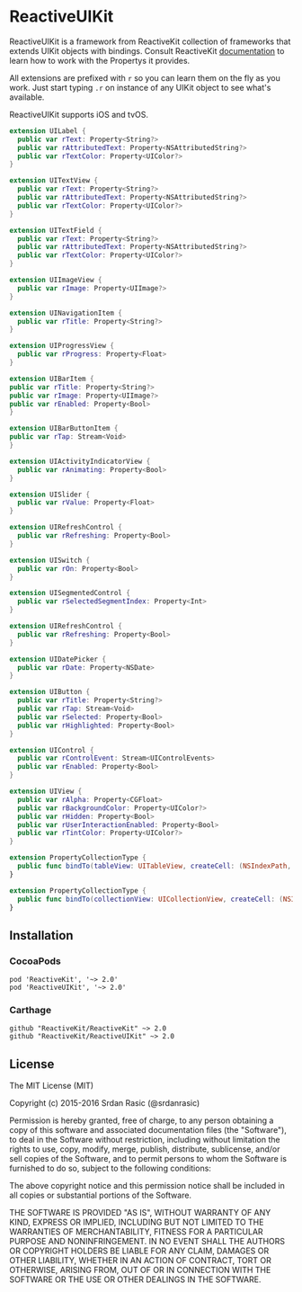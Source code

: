 # ReactiveUIKit

ReactiveUIKit is a framework from ReactiveKit collection of frameworks that extends UIKit objects with bindings. Consult ReactiveKit [documentation](https://github.com/ReactiveKit/ReactiveKit) to learn how to work with the Propertys it provides.

All extensions are prefixed with `r` so you can learn them on the fly as you work. Just start typing `.r` on instance of any UIKit object to see what's available.

ReactiveUIKit supports iOS and tvOS.


```swift
extension UILabel {
  public var rText: Property<String?>
  public var rAttributedText: Property<NSAttributedString?>
  public var rTextColor: Property<UIColor?>
}
```

```swift
extension UITextView {
  public var rText: Property<String?>
  public var rAttributedText: Property<NSAttributedString?>
  public var rTextColor: Property<UIColor?>
}
```

```swift
extension UITextField {
  public var rText: Property<String?>
  public var rAttributedText: Property<NSAttributedString?>
  public var rTextColor: Property<UIColor?>
}
```

```swift
extension UIImageView {
  public var rImage: Property<UIImage?>
}
```

```swift
extension UINavigationItem {
  public var rTitle: Property<String?>
}
```

```swift
extension UIProgressView {
  public var rProgress: Property<Float>
}
```

```swift
extension UIBarItem {
public var rTitle: Property<String?>
public var rImage: Property<UIImage?>
public var rEnabled: Property<Bool>
}
```

```swift
extension UIBarButtonItem {
public var rTap: Stream<Void>
}
```

```swift
extension UIActivityIndicatorView {
  public var rAnimating: Property<Bool>
}
```

```swift
extension UISlider {
  public var rValue: Property<Float>
}
```

```swift
extension UIRefreshControl {
  public var rRefreshing: Property<Bool>
}
```

```swift
extension UISwitch {
  public var rOn: Property<Bool>
}
```

```swift
extension UISegmentedControl {
  public var rSelectedSegmentIndex: Property<Int>
}
```

```swift
extension UIRefreshControl {
  public var rRefreshing: Property<Bool>
}
```

```swift
extension UIDatePicker {
  public var rDate: Property<NSDate>
}
```

```swift
extension UIButton {
  public var rTitle: Property<String?>
  public var rTap: Stream<Void>
  public var rSelected: Property<Bool>
  public var rHighlighted: Property<Bool>
}
```

```swift
extension UIControl {
  public var rControlEvent: Stream<UIControlEvents>
  public var rEnabled: Property<Bool>
}
```

```swift
extension UIView {
  public var rAlpha: Property<CGFloat>
  public var rBackgroundColor: Property<UIColor?>
  public var rHidden: Property<Bool>
  public var rUserInteractionEnabled: Property<Bool>
  public var rTintColor: Property<UIColor?>
}
```


```swift
extension PropertyCollectionType {
  public func bindTo(tableView: UITableView, createCell: (NSIndexPath, PropertyCollection<Collection>, UITableView) -> UITableViewCell) -> Disposable
}
```

```swift
extension PropertyCollectionType {
  public func bindTo(collectionView: UICollectionView, createCell: (NSIndexPath, PropertyCollection<Collection>, UICollectionView) -> UICollectionViewCell) -> Disposable
}
```

## Installation

### CocoaPods

```
pod 'ReactiveKit', '~> 2.0'
pod 'ReactiveUIKit', '~> 2.0'
```

### Carthage

```
github "ReactiveKit/ReactiveKit" ~> 2.0
github "ReactiveKit/ReactiveUIKit" ~> 2.0
```

## License

The MIT License (MIT)

Copyright (c) 2015-2016 Srdan Rasic (@srdanrasic)

Permission is hereby granted, free of charge, to any person obtaining a copy
of this software and associated documentation files (the "Software"), to deal
in the Software without restriction, including without limitation the rights
to use, copy, modify, merge, publish, distribute, sublicense, and/or sell
copies of the Software, and to permit persons to whom the Software is
furnished to do so, subject to the following conditions:

The above copyright notice and this permission notice shall be included in
all copies or substantial portions of the Software.

THE SOFTWARE IS PROVIDED "AS IS", WITHOUT WARRANTY OF ANY KIND, EXPRESS OR
IMPLIED, INCLUDING BUT NOT LIMITED TO THE WARRANTIES OF MERCHANTABILITY,
FITNESS FOR A PARTICULAR PURPOSE AND NONINFRINGEMENT. IN NO EVENT SHALL THE
AUTHORS OR COPYRIGHT HOLDERS BE LIABLE FOR ANY CLAIM, DAMAGES OR OTHER
LIABILITY, WHETHER IN AN ACTION OF CONTRACT, TORT OR OTHERWISE, ARISING FROM,
OUT OF OR IN CONNECTION WITH THE SOFTWARE OR THE USE OR OTHER DEALINGS IN
THE SOFTWARE.

